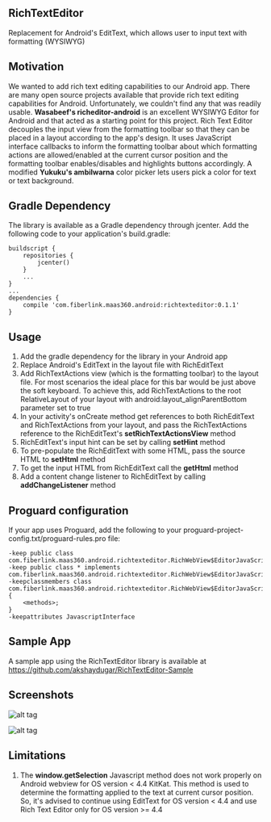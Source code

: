 ## RichTextEditor
Replacement for Android's EditText, which allows user to input text with formatting (WYSIWYG)

## Motivation
We wanted to add rich text editing capabilities to our Android app.
There are many open source projects available that provide rich text editing capabilities for Android. Unfortunately, we couldn't find any that was readily usable.
**Wasabeef's richeditor-android** is an excellent WYSIWYG Editor for Android and that acted as a starting point for this project.
Rich Text Editor decouples the input view from the formatting toolbar so that they can be placed in a layout according to the app's design.
It uses JavaScript interface callbacks to inform the formatting toolbar about which formatting actions are allowed/enabled at the current cursor position and the formatting toolbar enables/disables and highlights buttons accordingly.
A modified **Yukuku's ambilwarna** color picker lets users pick a color for text or text background.

## Gradle Dependency
The library is available as a Gradle dependency through jcenter.
Add the following code to your application's build.gradle:
```
buildscript {
    repositories {
        jcenter()
    }
    ...
}
...
dependencies {
    compile 'com.fiberlink.maas360.android:richtexteditor:0.1.1'
}
```

## Usage
1. Add the gradle dependency for the library in your Android app
2. Replace Android's EditText in the layout file with RichEditText
3. Add RichTextActions view (which is the formatting toolbar) to the layout file. For most scenarios the ideal place for this bar would be just above the soft keyboard. To achieve this, add RichTextActions to the root RelativeLayout of your layout with android:layout_alignParentBottom parameter set to true
4. In your activity's onCreate method get references to both RichEditText and RichTextActions from your layout, and pass the RichTextActions reference to the RichEditText's **setRichTextActionsView** method
5. RichEditText's input hint can be set by calling **setHint** method
6. To pre-populate the RichEditText with some HTML, pass the source HTML to **setHtml** method
7. To get the input HTML from RichEditText call the **getHtml** method
8. Add a content change listener to RichEditText by calling **addChangeListener** method

## Proguard configuration
If your app uses Proguard, add the following to your proguard-project-config.txt/proguard-rules.pro file:
```
-keep public class com.fiberlink.maas360.android.richtexteditor.RichWebView$EditorJavaScriptInterface
-keep public class * implements com.fiberlink.maas360.android.richtexteditor.RichWebView$EditorJavaScriptInterface
-keepclassmembers class com.fiberlink.maas360.android.richtexteditor.RichWebView$EditorJavaScriptInterface { 
    <methods>; 
}
-keepattributes JavascriptInterface
```

## Sample App
A sample app using the RichTextEditor library is available at https://github.com/akshaydugar/RichTextEditor-Sample

## Screenshots
![alt tag](https://github.com/akshaydugar/RichTextEditor/blob/master/screenshots/Screenshot1.png)

![alt tag](https://github.com/akshaydugar/RichTextEditor/blob/master/screenshots/Screenshot2.png)

## Limitations
1. The **window.getSelection** Javascript method does not work properly on Android webview for OS version < 4.4 KitKat. This method is used to determine the formatting applied to the text at current cursor position. So, it's advised to continue using EditText for OS version < 4.4 and use Rich Text Editor only for OS version >= 4.4
